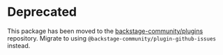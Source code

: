 # Deprecated

This package has been moved to the [backstage-community/plugins](https://github.com/backstage/community-plugins) repository. Migrate to using `@backstage-community/plugin-github-issues` instead.
